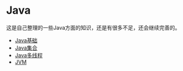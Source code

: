 # Java

这是自己整理的一些Java方面的知识，还是有很多不足，还会继续完善的。

- [Java基础](Java基础.md)
- [Java集合](Java集合.md)
- [Java多线程](Java线程.md)
- [JVM](JVM.md)

